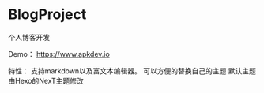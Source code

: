 # BlogProject
个人博客开发

Demo：
https://www.apkdev.io

特性：
支持markdown以及富文本编辑器。
可以方便的替换自己的主题
默认主题由Hexo的NexT主题修改
